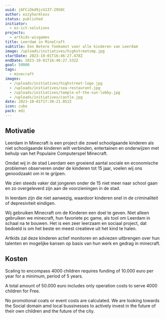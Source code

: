 ```yaml
---
uuid: j6FCiDkd9jcU137-29S0C
author: ezzyharmless
status: published
initiator:
  - ez-ict-solutions
projects:
  - artkids-wisgames
title: Leerdam in MineCraft
subtitle: Een Betere Toekomst voor alle kinderen van Leerdam
image: /uploads/initiatives/highstreetsmp.jpg
startDate: 2023-10-01T16:46:27.478Z
endDate: 2023-10-01T16:46:27.532Z
goal: 50000
tags:
  - minecraft
images:
  - /uploads/initiatives/highstreet-logo.jpg
  - /uploads/initiatives/sea-restaurant.jpg
  - /uploads/initiatives/temple-of-the-sun-lobby.jpg
  - /uploads/initiatives/castle.jpg
date: 2023-10-01T17:30:21.052Z
icon: cube
pack: mdi
---
```


## Motivatie
Leerdam in Minecraft is een project die zowel schoolgaande kinderen als niet schoolgaande kinderen wilt verbinden, entertainen en onderwijzen met behulp van het Populaire Computerspel Minecraft.

Omdat wij in de stad Leerdam een groeiend aantal sociale en economische problemen observeren onder de kinderen tot 15 jaar, voelen wij ons genoodzaakt om in te grijpen.

We zien steeds vaker dat jongeren onder de 15 niet meer naar school gaan en zo overgeleverd zijn aan de voorzieningen in de stad.

In leerdam zijn die niet aanwezig, waardoor kinderen snel in de criminaliteit of depresiviteit eindigen.

Wij gebruiken Minecraft om de Kinderen een doel te geven. Niet alleen gebruiken we minecraft, hun favoriete pc game, als tool om Leerdam in schaal na te bouwen. Het is een zeer leerzaam en sociaal project, dat bedoeld is om het beste en meest creatieve uit het kind te halen.

Artkids zal deze kinderen actief monitoren en adviezen uitbrengen over hun talenten en mogelijke kansen op basis van hun werk en gedrag in minecraft.

## Kosten
Scaling to encompass 4000 children requires funding of 10.000 euro per year for a minimum, period of 5 years.

A total amount of 50.000 euro includes only operation costs to serve 4000 children for Free.

No promotional coats or event costs are calculated. We are looking towards the Social domain amd local bussinesses to actively invest in the future of their own children and the future of the city.